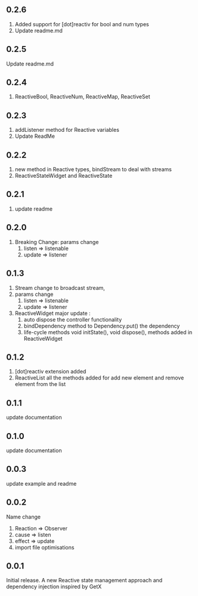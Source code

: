 ## 0.2.6
1. Added support for [dot]reactiv for bool and num types 
2. Update readme.md

## 0.2.5
Update readme.md

## 0.2.4
1. ReactiveBool, ReactiveNum, ReactiveMap, ReactiveSet

## 0.2.3
1. addListener method for Reactive variables
2. Update ReadMe

## 0.2.2
1. new method in Reactive types, bindStream to deal with streams
2. ReactiveStateWidget and ReactiveState

## 0.2.1
1. update readme

## 0.2.0
1. Breaking Change: params change
   1. listen => listenable
   2. update => listener

## 0.1.3
1. Stream change to broadcast stream,
2. params change
   1. listen => listenable
   2. update => listener
3. ReactiveWidget major update :
   1. auto dispose the controller functionality
   2. bindDependency method to Dependency.put() the dependency
   3. life-cycle methods void initState(), void dispose(), methods added in ReactiveWidget

## 0.1.2
1. [dot]reactiv extension added
2. ReactiveList all the methods added for add new element and remove element from the list

## 0.1.1
update documentation

## 0.1.0
update documentation

## 0.0.3
update example and readme

## 0.0.2
Name change
1. Reaction => Observer
2. cause => listen
3. effect => update
4. import file optimisations

## 0.0.1
Initial release.
A new Reactive state management approach and dependency injection  inspired by GetX
